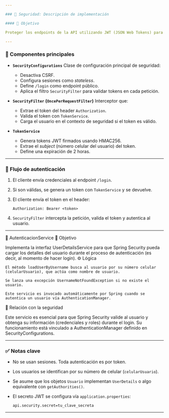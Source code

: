```yaml
---

### 🔐 Seguridad: Descripción de implementación

#### 🎯 Objetivo

Proteger los endpoints de la API utilizando JWT (JSON Web Tokens) para autenticación **sin estado** (`stateless`). Sólo usuarios autenticados pueden acceder a rutas privadas, mientras que la ruta `/login` permanece abierta para obtener tokens.

---
```


### 🧩 Componentes principales

* **`SecurityConfigurations`**
  Clase de configuración principal de seguridad:

  * Desactiva CSRF.
  * Configura sesiones como *stateless*.
  * Define `/login` como endpoint público.
  * Aplica el filtro `SecurityFilter` para validar tokens en cada petición.

* **`SecurityFilter` (`OncePerRequestFilter`)**
  Interceptor que:

  * Extrae el token del header `Authorization`.
  * Valida el token con `TokenService`.
  * Carga el usuario en el contexto de seguridad si el token es válido.

* **`TokenService`**

  * Genera tokens JWT firmados usando HMAC256.
  * Extrae el *subject* (número celular del usuario) del token.
  * Define una expiración de 2 horas.

---

### 🔄 Flujo de autenticación

1. El cliente envía credenciales al endpoint `/login`.
2. Si son válidas, se genera un token con `TokenService` y se devuelve.
3. El cliente envía el token en el header:

   ```
   Authorization: Bearer <token>
   ```
4. `SecurityFilter` intercepta la petición, valida el token y autentica al usuario.

---

🛂 AutenticacionService
📌 Objetivo

Implementa la interfaz UserDetailsService para que Spring Security pueda cargar los detalles del usuario durante el proceso de autenticación (es decir, al momento de hacer login).
⚙️ Lógica

    El método loadUserByUsername busca al usuario por su número celular (celularUsuario), que actúa como nombre de usuario.

    Se lanza una excepción UsernameNotFoundException si no existe el usuario.

    Este servicio es invocado automáticamente por Spring cuando se autentica un usuario vía AuthenticationManager.

🔁 Relación con la seguridad

Este servicio es esencial para que Spring Security valide al usuario y obtenga su información (credenciales y roles) durante el login. Su funcionamiento está vinculado a AuthenticationManager definido en SecurityConfigurations.

---

### ✅ Notas clave

* No se usan sesiones. Toda autenticación es por token.
* Los usuarios se identifican por su número de celular (`celularUsuario`).
* Se asume que los objetos `Usuario` implementan `UserDetails` o algo equivalente con `getAuthorities()`.
* El secreto JWT se configura vía `application.properties`:

  ```properties
  api.security.secret=tu_clave_secreta
  ```

---


